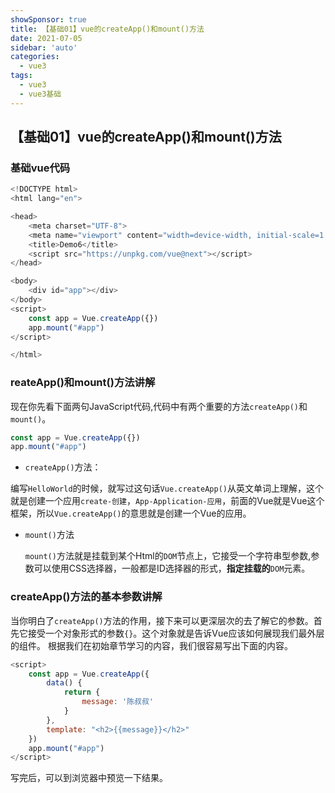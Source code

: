 ```yaml
---
showSponsor: true
title: 【基础01】vue的createApp()和mount()方法
date: 2021-07-05
sidebar: 'auto'
categories:
  - vue3
tags:
  - vue3
  - vue3基础
---
```

## 【基础01】vue的createApp()和mount()方法

### 基础vue代码

```js
<!DOCTYPE html>
<html lang="en">

<head>
    <meta charset="UTF-8">
    <meta name="viewport" content="width=device-width, initial-scale=1.0">
    <title>Demo6</title>
    <script src="https://unpkg.com/vue@next"></script>
</head>

<body>
    <div id="app"></div>
</body>
<script>
    const app = Vue.createApp({})
    app.mount("#app")
</script>

</html>
```

### reateApp()和mount()方法讲解

现在你先看下面两句JavaScript代码,代码中有两个重要的方法`createApp()`和`mount()`。

```js
const app = Vue.createApp({})
app.mount("#app")
```

- `createApp()`方法：

编写`HelloWorld`的时候，就写过这句话`Vue.createApp()`从英文单词上理解，这个就是创建一个应用`create-创建`，`App-Application-应用`，前面的Vue就是Vue这个框架，所以`Vue.createApp()`的意思就是创建一个Vue的应用。

- `mount()`方法

  `mount()`方法就是挂载到某个Html的`DOM`节点上，它接受一个字符串型参数,参数可以使用CSS选择器，一般都是ID选择器的形式，**指定挂载的**`DOM`元素。

### createApp()方法的基本参数讲解

当你明白了`createApp()`方法的作用，接下来可以更深层次的去了解它的参数。首先它接受一个对象形式的参数`{}`。这个对象就是告诉Vue应该如何展现我们最外层的组件。 根据我们在初始章节学习的内容，我们很容易写出下面的内容。

```js
<script>
    const app = Vue.createApp({
        data() {
            return {
                message: '陈叔叔'
            }
        },
        template: "<h2>{{message}}</h2>"
    })
    app.mount("#app")
</script>
```

写完后，可以到浏览器中预览一下结果。

